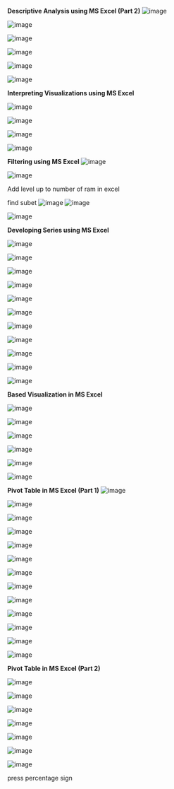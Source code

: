 **Descriptive Analysis using MS Excel (Part 2)**
 ![image](https://github.com/princit/Data_Analysis_and_Bussiness_Intelligence/assets/29123911/001a04d2-c926-4dc7-97a3-7b86d9e51d83)

![image](https://github.com/princit/Data_Analysis_and_Bussiness_Intelligence/assets/29123911/54dbe70c-774f-4407-9841-e0753fc5bcd5)

![image](https://github.com/princit/Data_Analysis_and_Bussiness_Intelligence/assets/29123911/2a729cfe-fbcf-4320-b2e4-884d584ebe64)

![image](https://github.com/princit/Data_Analysis_and_Bussiness_Intelligence/assets/29123911/bc2f4cd6-c662-4def-9ee5-985b13726e63)

![image](https://github.com/princit/Data_Analysis_and_Bussiness_Intelligence/assets/29123911/fd2bbc64-cbcf-4013-a122-1753202e6d6d)

![image](https://github.com/princit/Data_Analysis_and_Bussiness_Intelligence/assets/29123911/2418c401-7470-44c9-b696-1b645e6bac67)


**Interpreting Visualizations using MS Excel**

![image](https://github.com/princit/Data_Analysis_and_Bussiness_Intelligence/assets/29123911/71030320-a7a9-430a-a040-e2d7664af847)

![image](https://github.com/princit/Data_Analysis_and_Bussiness_Intelligence/assets/29123911/7a1ba0a2-a3ad-4583-8e6e-865663f0acd2)

![image](https://github.com/princit/Data_Analysis_and_Bussiness_Intelligence/assets/29123911/3a65b16d-42c6-4352-872e-e67c62637895)

![image](https://github.com/princit/Data_Analysis_and_Bussiness_Intelligence/assets/29123911/3e7af592-080f-44ae-95b5-10b7acf4d0ae)


**Filtering using MS Excel**
![image](https://github.com/princit/Data_Analysis_and_Bussiness_Intelligence/assets/29123911/8e80fe5e-2678-4e56-a8aa-f203410f1c89)

![image](https://github.com/princit/Data_Analysis_and_Bussiness_Intelligence/assets/29123911/cf5e79dc-37bb-4536-8cf6-cbb62dec7db6)

Add level up to number of ram in excel

find subet 
![image](https://github.com/princit/Data_Analysis_and_Bussiness_Intelligence/assets/29123911/d8c8e545-8642-48b2-bebc-1a526b870352)
![image](https://github.com/princit/Data_Analysis_and_Bussiness_Intelligence/assets/29123911/f24d3beb-045b-4b67-b49b-548b835144fa)

![image](https://github.com/princit/Data_Analysis_and_Bussiness_Intelligence/assets/29123911/3c800d9f-bed1-46bb-a21f-8511002fc291)


**Developing Series using MS Excel**

![image](https://github.com/princit/Data_Analysis_and_Bussiness_Intelligence/assets/29123911/6b0423fd-8fa5-4f29-b256-a2681d5c84ca)

![image](https://github.com/princit/Data_Analysis_and_Bussiness_Intelligence/assets/29123911/54b0d502-b6c9-4a89-ac8b-5f3eb4342412)

![image](https://github.com/princit/Data_Analysis_and_Bussiness_Intelligence/assets/29123911/bb91f229-351b-4bbc-821f-f23f75955d44)

![image](https://github.com/princit/Data_Analysis_and_Bussiness_Intelligence/assets/29123911/910ba35c-11ce-451c-b650-19b31f28ba0a)

![image](https://github.com/princit/Data_Analysis_and_Bussiness_Intelligence/assets/29123911/5ddabee6-4903-4326-adad-5ab6801a926a)

![image](https://github.com/princit/Data_Analysis_and_Bussiness_Intelligence/assets/29123911/7964e8a0-2f91-4c5c-b067-8946a79118c9)

![image](https://github.com/princit/Data_Analysis_and_Bussiness_Intelligence/assets/29123911/4e131974-702d-486f-aa3a-c55b59238aaa)

![image](https://github.com/princit/Data_Analysis_and_Bussiness_Intelligence/assets/29123911/cde3c01f-3a20-4afe-819f-98aabb31666f)

![image](https://github.com/princit/Data_Analysis_and_Bussiness_Intelligence/assets/29123911/91868a6b-1f84-4c56-bdc3-ad6f24d05406)


![image](https://github.com/princit/Data_Analysis_and_Bussiness_Intelligence/assets/29123911/9724b490-6aa3-46e5-9f42-d434fd87e0b5)

![image](https://github.com/princit/Data_Analysis_and_Bussiness_Intelligence/assets/29123911/00163d1f-f040-4720-8d58-ea8d8eb86ab5)


 **Based Visualization in MS Excel**

 ![image](https://github.com/princit/Data_Analysis_and_Bussiness_Intelligence/assets/29123911/fe05f03b-343e-4eb7-9f6e-24f007a4a275)

![image](https://github.com/princit/Data_Analysis_and_Bussiness_Intelligence/assets/29123911/6df02874-6bc5-40fe-8ef7-2194a908577b)

![image](https://github.com/princit/Data_Analysis_and_Bussiness_Intelligence/assets/29123911/1b3dc12e-6787-48cc-9a08-2ccb1511e454)

![image](https://github.com/princit/Data_Analysis_and_Bussiness_Intelligence/assets/29123911/c286b86f-8b17-4b96-a5ba-d83b0beb3229)

![image](https://github.com/princit/Data_Analysis_and_Bussiness_Intelligence/assets/29123911/77a5e4c0-beb8-4bfd-867f-28f4e2691190)

![image](https://github.com/princit/Data_Analysis_and_Bussiness_Intelligence/assets/29123911/aecb2b7f-00a4-42b6-83d1-ef133d6d4934)

**Pivot Table in MS Excel (Part 1)**
![image](https://github.com/princit/Data_Analysis_and_Bussiness_Intelligence/assets/29123911/830dc4c8-bcb6-4421-8dc8-739c0ea74490)

![image](https://github.com/princit/Data_Analysis_and_Bussiness_Intelligence/assets/29123911/e03383e4-8942-45ab-9e86-2d82c5a67bb3)

![image](https://github.com/princit/Data_Analysis_and_Bussiness_Intelligence/assets/29123911/d92b8286-d478-42e1-9f2f-031487dccaf8)

![image](https://github.com/princit/Data_Analysis_and_Bussiness_Intelligence/assets/29123911/cb6d304e-60ee-44c5-a71e-12fbb8723003)

![image](https://github.com/princit/Data_Analysis_and_Bussiness_Intelligence/assets/29123911/e0486726-f7c1-4f12-a74d-5be1ade7986f)

![image](https://github.com/princit/Data_Analysis_and_Bussiness_Intelligence/assets/29123911/a0de45ce-b625-4509-aa0f-31bf460d12a2)

![image](https://github.com/princit/Data_Analysis_and_Bussiness_Intelligence/assets/29123911/b7633102-3855-4175-9a86-a3d25b09bac3)

![image](https://github.com/princit/Data_Analysis_and_Bussiness_Intelligence/assets/29123911/e7f53978-781f-418a-aee0-0249a861da9e)

![image](https://github.com/princit/Data_Analysis_and_Bussiness_Intelligence/assets/29123911/275525d6-fd56-4e89-b174-b4758881ba4b)

![image](https://github.com/princit/Data_Analysis_and_Bussiness_Intelligence/assets/29123911/28b2a903-0834-4f22-a41e-a86a1b0102ff)

![image](https://github.com/princit/Data_Analysis_and_Bussiness_Intelligence/assets/29123911/c81e80be-1c88-49f8-ac08-3d5318028799)

![image](https://github.com/princit/Data_Analysis_and_Bussiness_Intelligence/assets/29123911/cc22927a-6b95-458b-bc65-a4e18df97f49)

![image](https://github.com/princit/Data_Analysis_and_Bussiness_Intelligence/assets/29123911/bae35294-c392-48fd-8aa1-fd8265704688)

**Pivot Table in MS Excel (Part 2)**

![image](https://github.com/princit/Data_Analysis_and_Bussiness_Intelligence/assets/29123911/b3e1e350-f216-424c-bfad-3234d2d3cc34)

![image](https://github.com/princit/Data_Analysis_and_Bussiness_Intelligence/assets/29123911/5130ccf9-3039-40b9-af8f-3ca95e288509)

![image](https://github.com/princit/Data_Analysis_and_Bussiness_Intelligence/assets/29123911/ed80c4cb-2a25-4713-a9d4-00b9b0cda647)

![image](https://github.com/princit/Data_Analysis_and_Bussiness_Intelligence/assets/29123911/138f5c34-c327-4c65-85d0-b7f2fe0c0135)

![image](https://github.com/princit/Data_Analysis_and_Bussiness_Intelligence/assets/29123911/50582c04-d1f6-4416-a050-829141735946)

![image](https://github.com/princit/Data_Analysis_and_Bussiness_Intelligence/assets/29123911/625cb780-1a63-4bc1-ba5f-6cc129699f71)

![image](https://github.com/princit/Data_Analysis_and_Bussiness_Intelligence/assets/29123911/a5f1d5b3-ba30-496d-9629-282864ed67af)

press percentage sign


